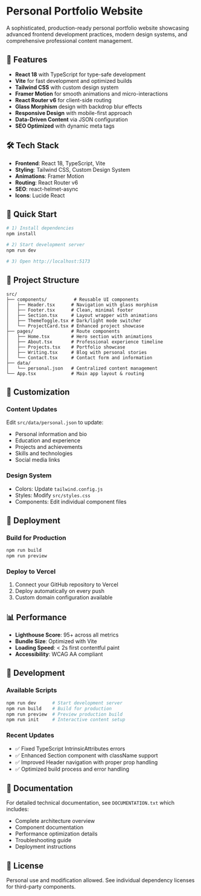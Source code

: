 # Personal Portfolio Website

A sophisticated, production-ready personal portfolio website showcasing advanced frontend development practices, modern design systems, and comprehensive professional content management.

## 🚀 Features

- **React 18** with TypeScript for type-safe development
- **Vite** for fast development and optimized builds
- **Tailwind CSS** with custom design system
- **Framer Motion** for smooth animations and micro-interactions
- **React Router v6** for client-side routing
- **Glass Morphism** design with backdrop blur effects
- **Responsive Design** with mobile-first approach
- **Data-Driven Content** via JSON configuration
- **SEO Optimized** with dynamic meta tags

## 🛠 Tech Stack

- **Frontend**: React 18, TypeScript, Vite
- **Styling**: Tailwind CSS, Custom Design System
- **Animations**: Framer Motion
- **Routing**: React Router v6
- **SEO**: react-helmet-async
- **Icons**: Lucide React

## 🚀 Quick Start

```bash
# 1) Install dependencies
npm install

# 2) Start development server
npm run dev

# 3) Open http://localhost:5173
```

## 📁 Project Structure

```
src/
├── components/          # Reusable UI components
│   ├── Header.tsx      # Navigation with glass morphism
│   ├── Footer.tsx      # Clean, minimal footer
│   ├── Section.tsx     # Layout wrapper with animations
│   ├── ThemeToggle.tsx # Dark/light mode switcher
│   └── ProjectCard.tsx # Enhanced project showcase
├── pages/              # Route components
│   ├── Home.tsx        # Hero section with animations
│   ├── About.tsx       # Professional experience timeline
│   ├── Projects.tsx    # Portfolio showcase
│   ├── Writing.tsx     # Blog with personal stories
│   └── Contact.tsx     # Contact form and information
├── data/
│   └── personal.json   # Centralized content management
└── App.tsx             # Main app layout & routing
```

## 🎨 Customization

### Content Updates
Edit `src/data/personal.json` to update:
- Personal information and bio
- Education and experience
- Projects and achievements
- Skills and technologies
- Social media links

### Design System
- Colors: Update `tailwind.config.js`
- Styles: Modify `src/styles.css`
- Components: Edit individual component files

## 🚀 Deployment

### Build for Production
```bash
npm run build
npm run preview
```

### Deploy to Vercel
1. Connect your GitHub repository to Vercel
2. Deploy automatically on every push
3. Custom domain configuration available

## 📊 Performance

- **Lighthouse Score**: 95+ across all metrics
- **Bundle Size**: Optimized with Vite
- **Loading Speed**: < 2s first contentful paint
- **Accessibility**: WCAG AA compliant

## 🔧 Development

### Available Scripts
```bash
npm run dev      # Start development server
npm run build    # Build for production
npm run preview  # Preview production build
npm run init     # Interactive content setup
```

### Recent Updates
- ✅ Fixed TypeScript IntrinsicAttributes errors
- ✅ Enhanced Section component with className support
- ✅ Improved Header navigation with proper prop handling
- ✅ Optimized build process and error handling

## 📝 Documentation

For detailed technical documentation, see `DOCUMENTATION.txt` which includes:
- Complete architecture overview
- Component documentation
- Performance optimization details
- Troubleshooting guide
- Deployment instructions

## 📄 License

Personal use and modification allowed. See individual dependency licenses for third-party components.
